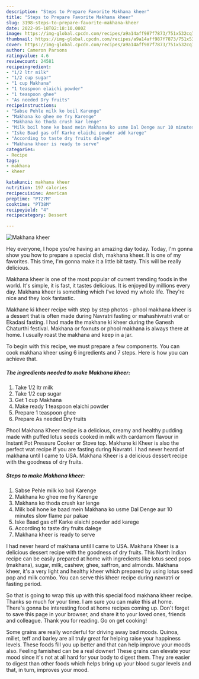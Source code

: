 ```yaml
---
description: "Steps to Prepare Favorite Makhana kheer"
title: "Steps to Prepare Favorite Makhana kheer"
slug: 3198-steps-to-prepare-favorite-makhana-kheer
date: 2022-05-18T02:18:10.080Z
image: https://img-global.cpcdn.com/recipes/a9a14aff987f7873/751x532cq70/makhana-kheer-recipe-main-photo.jpg
thumbnail: https://img-global.cpcdn.com/recipes/a9a14aff987f7873/751x532cq70/makhana-kheer-recipe-main-photo.jpg
cover: https://img-global.cpcdn.com/recipes/a9a14aff987f7873/751x532cq70/makhana-kheer-recipe-main-photo.jpg
author: Cameron Parsons
ratingvalue: 4.6
reviewcount: 24581
recipeingredient:
- "1/2 ltr milk"
- "1/2 cup sugar"
- "1 cup Makhana"
- "1 teaspoon elaichi powder"
- "1 teaspoon ghee"
- "As needed Dry fruits"
recipeinstructions:
- "Sabse Pehle milk ko boil Karenge"
- "Makhana ko ghee me fry Karenge"
- "Makhana ko thoda crush kar lenge"
- "Milk boil hone ke baad mein Makhana ko usme Dal Denge aur 10 minutes slow flame par pakae"
- "Iske Baad gas off Karke elaichi powder add karege"
- "According to taste dry fruits dalege"
- "Makhana kheer is ready to serve"
categories:
- Recipe
tags:
- makhana
- kheer

katakunci: makhana kheer 
nutrition: 197 calories
recipecuisine: American
preptime: "PT27M"
cooktime: "PT38M"
recipeyield: "4"
recipecategory: Dessert

---
```



![Makhana kheer](https://img-global.cpcdn.com/recipes/a9a14aff987f7873/751x532cq70/makhana-kheer-recipe-main-photo.jpg)

Hey everyone, I hope you're having an amazing day today. Today, I'm gonna show you how to prepare a special dish, makhana kheer. It is one of my favorites. This time, I'm gonna make it a little bit tasty. This will be really delicious.

Makhana kheer is one of the most popular of current trending foods in the world. It's simple, it is fast, it tastes delicious. It is enjoyed by millions every day. Makhana kheer is something which I've loved my whole life. They're nice and they look fantastic.

Makhane ki kheer recipe with step by step photos - phool makhana kheer is a dessert that is often made during Navratri fasting or mahashivratri vrat or Ekadasi fasting. I had made the makhane ki kheer during the Ganesh Chaturthi festival. Makhana or foxnuts or phool makhana is always there at home. I usually roast the makhana and keep in a jar.


To begin with this recipe, we must prepare a few components. You can cook makhana kheer using 6 ingredients and 7 steps. Here is how you can achieve that.

<!--inarticleads1-->

##### The ingredients needed to make Makhana kheer:

1. Take 1/2 ltr milk
1. Take 1/2 cup sugar
1. Get 1 cup Makhana
1. Make ready 1 teaspoon elaichi powder
1. Prepare 1 teaspoon ghee
1. Prepare As needed Dry fruits


Phool Makhana Kheer recipe is a delicious, creamy and healthy pudding made with puffed lotus seeds cooked in milk with cardamom flavour in Instant Pot Pressure Cooker or Stove top. Makhane ki Kheer is also the perfect vrat recipe if you are fasting during Navratri. I had never heard of makhana until I came to USA. Makhana Kheer is a delicious dessert recipe with the goodness of dry fruits. 

<!--inarticleads2-->

##### Steps to make Makhana kheer:

1. Sabse Pehle milk ko boil Karenge
1. Makhana ko ghee me fry Karenge
1. Makhana ko thoda crush kar lenge
1. Milk boil hone ke baad mein Makhana ko usme Dal Denge aur 10 minutes slow flame par pakae
1. Iske Baad gas off Karke elaichi powder add karege
1. According to taste dry fruits dalege
1. Makhana kheer is ready to serve


I had never heard of makhana until I came to USA. Makhana Kheer is a delicious dessert recipe with the goodness of dry fruits. This North Indian recipe can be easily prepared at home with ingredients like lotus seed pops (makhana), sugar, milk, cashew, ghee, saffron, and almonds. Makhana kheer, it&#39;s a very light and healthy kheer which prepared by using lotus seed pop and milk combo. You can serve this kheer recipe during navratri or fasting period. 

So that is going to wrap this up with this special food makhana kheer recipe. Thanks so much for your time. I am sure you can make this at home. There's gonna be interesting food at home recipes coming up. Don't forget to save this page in your browser, and share it to your loved ones, friends and colleague. Thank you for reading. Go on get cooking!

Some grains are really wonderful for driving away bad moods. Quinoa, millet, teff and barley are all truly great for helping raise your happiness levels. These foods fill you up better and that can help improve your moods also. Feeling famished can be a real downer! These grains can elevate your mood since it's not at all hard for your body to digest them. They are easier to digest than other foods which helps bring up your blood sugar levels and that, in turn, improves your mood.
